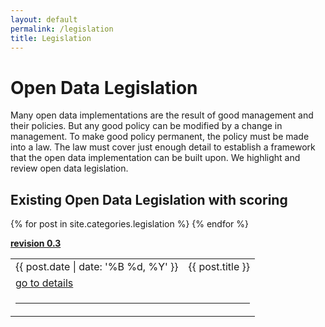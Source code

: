 ```yaml
---
layout: default
permalink: /legislation
title: Legislation
---
```


# Open Data Legislation
Many open data implementations are the result of good management and their policies. But any good policy can be modified by a change in management. To make good policy permanent, the policy must be made into a law. The law must cover just enough detail to establish a framework that the open data implementation can be built upon. We highlight and review open data legislation.

<!--## Model Open Data Legislation
  * [How to create open data legislation](/open-data-legislation-how-to)
  * [Open data legislation implementation](/open-data-legislation-implementation)
-->
## Existing Open Data Legislation with scoring
<table cellpadding="10">
    {% for post in site.categories.legislation %}
      <tr>
            <td>{{ post.date | date: '%B %d, %Y' }}</td>
            <td>{{ post.title }}</td>
      <tr>
            <td colspan="2"><a href="{{ site.baseurl }}{{ post.url }}">go to details</a></td>
      </tr>
      <tr>
            <td colspan="2"><hr></td>
      </tr>
    {% endfor %}

**<a target="_blank" href="https://github.com/opendatainitiative/opendatalegislation/tree/0.3">revision 0.3</a>**